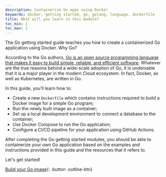 ```yaml
---
description: Containerize Go apps using Docker
keywords: docker, getting started, go, golang, language, dockerfile
title: What will you learn in this module?
toc_min: 1
toc_max: 2
---
```


The Go getting started guide teaches you how to create a containerized Go application using Docker. Why Go? 

According to the Go authors, [Go is an open source programming language that makes it easy to build simple, reliable, and efficient software][golang]. Whatever are the true reasons behind a wide-scale adoption of Go, it is undeniable that it is a major player in the modern Cloud ecosystem. In fact, Docker, as well as Kubernetes, are written in Go.

[golang]: https://golang.org/

In this guide, you’ll learn how to:

* Create a new `Dockerfile` which contains instructions required to build a Docker image for a simple Go program;
* Run the newly built image as a container;
* Set up a local development environment to connect a database to the container;
* Use Docker Compose to run the Go application;
* Configure a CI/CD pipeline for your application using GitHub Actions.

After completing the Go getting started modules, you should be able to containerize your own Go application based on the examples and instructions provided in this guide and the resources that it refers to.

Let's get started!

[Build your Go image](build-images.md){: .button .outline-btn}

<br />
